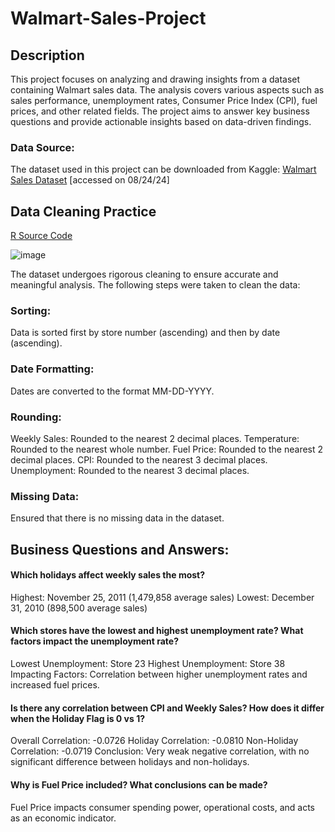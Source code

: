 # Walmart-Sales-Project

## Description
This project focuses on analyzing and drawing insights from a dataset containing Walmart sales data. The analysis covers various aspects such as sales performance, unemployment rates, Consumer Price Index (CPI), fuel prices, and other related fields. The project aims to answer key business questions and provide actionable insights based on data-driven findings.

### Data Source:
The dataset used in this project can be downloaded from Kaggle: [Walmart Sales Dataset](https://www.kaggle.com/datasets/mikhail1681/walmart-sales) [accessed on 08/24/24]  
 
## Data Cleaning Practice
[R Source Code](https://github.com/fatima-basharat/Walmart-Sales_Project/blob/main/walmartsales.R)

![image](https://github.com/user-attachments/assets/3ef97db5-df50-4655-89ed-38165faecf4b)

The dataset undergoes rigorous cleaning to ensure accurate and meaningful analysis. The following steps were taken to clean the data:

### Sorting:
Data is sorted first by store number (ascending) and then by date (ascending).

### Date Formatting:
Dates are converted to the format MM-DD-YYYY.

### Rounding:
Weekly Sales: Rounded to the nearest 2 decimal places.
Temperature: Rounded to the nearest whole number.
Fuel Price: Rounded to the nearest 2 decimal places.
CPI: Rounded to the nearest 3 decimal places.
Unemployment: Rounded to the nearest 3 decimal places.

### Missing Data:
Ensured that there is no missing data in the dataset.

## Business Questions and Answers:

#### Which holidays affect weekly sales the most?
Highest: November 25, 2011 (1,479,858 average sales)
Lowest: December 31, 2010 (898,500 average sales)

#### Which stores have the lowest and highest unemployment rate? What factors impact the unemployment rate?
Lowest Unemployment: Store 23
Highest Unemployment: Store 38
Impacting Factors: Correlation between higher unemployment rates and increased fuel prices.

#### Is there any correlation between CPI and Weekly Sales? How does it differ when the Holiday Flag is 0 vs 1?
Overall Correlation: -0.0726
Holiday Correlation: -0.0810
Non-Holiday Correlation: -0.0719
Conclusion: Very weak negative correlation, with no significant difference between holidays and non-holidays.

#### Why is Fuel Price included? What conclusions can be made?
Fuel Price impacts consumer spending power, operational costs, and acts as an economic indicator.
